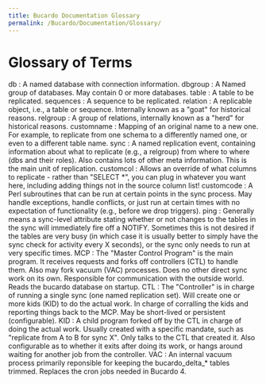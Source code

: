 ```yaml
---
title: Bucardo Documentation Glossary
permalink: /Bucardo/Documentation/Glossary/
---
```


Glossary of Terms
=================

db : A named database with connection information.
dbgroup : A Named group of databases. May contain 0 or more databases.
table : A table to be replicated.
sequences : A sequence to be replicated.
relation : A replicable object, i.e., a table or sequence. Internally known as a "goat" for historical reasons.
relgroup : A group of relations, internally known as a "herd" for historical reasons.
customname : Mapping of an original name to a new one. For example, to replicate from one schema to a differently named one, or even to a different table name.
sync : A named replication event, containing information about what to replicate (e.g., a relgroup) from where to where (dbs and their roles). Also contains lots of other meta information. This is the main unit of replication.
customcol : Allows an override of what columns to replicate - rather than "SELECT \*", you can plug in whatever you want here, including adding things not in the source column list!
customcode : A Perl subroutines that can be run at certain points in the sync process. May handle exceptions, handle conflicts, or just run at certain times with no expectation of functionality (e.g., before we drop triggers).
ping : Generally means a sync-level attribute stating whether or not changes to the tables in the sync will immediately fire off a NOTIFY. Sometimes this is not desired if the tables are very busy (in which case it is usually better to simply have the sync check for activity every X seconds), or the sync only needs to run at very specific times.
MCP : The "Master Control Program" is the main program. It receives requests and forks off controllers (CTL) to handle them. Also may fork vacuum (VAC) processes. Does no other direct sync work on its own. Responsible for communication with the outside world. Reads the bucardo database on startup.
CTL : The "Controller" is in charge of running a single sync (one named replication set). Will create one or more kids (KID) to do the actual work. In charge of corralling the kids and reporting things back to the MCP. May be short-lived or persistent (configurable).
KID : A child program forked off by the CTL in charge of doing the actual work. Usually created with a specific mandate, such as "replicate from A to B for sync X". Only talks to the CTL that created it. Also configurable as to whether it exits after doing its work, or hangs around waiting for another job from the controller.
VAC : An internal vacuum process primarily reponsible for keeping the bucardo_delta_\* tables trimmed. Replaces the cron jobs needed in Bucardo 4.

